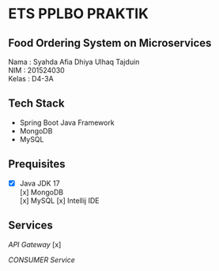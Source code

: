 # ETS PPLBO PRAKTIK

## Food Ordering System on Microservices
Nama  : Syahda Afia Dhiya Ulhaq Tajduin  
NIM   : 201524030  
Kelas : D4-3A  

## Tech Stack
- Spring Boot Java Framework
- MongoDB
- MySQL

## Prequisites
- [x] Java JDK 17  
[x] MongoDB  
[x] MySQL
[x] Intellij IDE

## Services
*API Gateway*
[x]

*CONSUMER Service*
